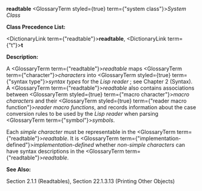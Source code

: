 **readtable** <GlossaryTerm styled={true} term={"system class"}><i>System Class</i></GlossaryTerm> 



**Class Precedence List:** 



<DictionaryLink  term={"readtable"}><b>readtable</b></DictionaryLink>, <DictionaryLink  term={"t"}><b>t</b></DictionaryLink> 



**Description:** 



A <GlossaryTerm  term={"readtable"}><i>readtable</i></GlossaryTerm> maps <GlossaryTerm  term={"character"}><i>characters</i></GlossaryTerm> into <GlossaryTerm styled={true} term={"syntax type"}><i>syntax types</i></GlossaryTerm> for the *Lisp reader* ; see Chapter 2 (Syntax). A <GlossaryTerm  term={"readtable"}><i>readtable</i></GlossaryTerm> also contains associations between <GlossaryTerm styled={true} term={"macro character"}><i>macro characters</i></GlossaryTerm> and their <GlossaryTerm styled={true} term={"reader macro function"}><i>reader macro functions</i></GlossaryTerm>, and records information about the case conversion rules to be used by the *Lisp reader* when parsing <GlossaryTerm  term={"symbol"}><i>symbols</i></GlossaryTerm>. 



Each *simple character* must be representable in the <GlossaryTerm  term={"readtable"}><i>readtable</i></GlossaryTerm>. It is <GlossaryTerm  term={"implementation-defined"}><i>implementation-defined</i></GlossaryTerm> whether *non-simple characters* can have syntax descriptions in the <GlossaryTerm  term={"readtable"}><i>readtable</i></GlossaryTerm>. 



**See Also:** 



Section 2.1.1 (Readtables), Section 22.1.3.13 (Printing Other Objects) 



